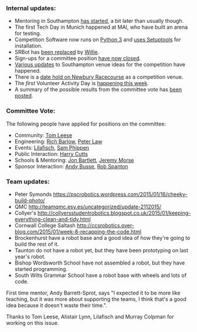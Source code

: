 ### Internal updates:

- Mentoring in Southampton [has started][trac-southampton-mentoring], a bit later than usually though.
- The first Tech Day in Munich happened at MAI, who have built an arena for testing.
- Competition Software now runs on [Python 3][gerrit-srcomp-python3] and [uses Setuptools][gerrit-srcomp-setuptools] for installation.
- SRBot has [been replaced][gerrit-willie] by [Willie][willie].
- Sign-ups for a committee position [have now closed][list-committee-vote].
- [Various updates][list-southampton-venue] to Southampton venue ideas for the competition have happened.
- There is a [date hold on Newbury Racecourse][list-newbury-date-hold] as a competition venue.
- The _first_ Volunteer Activity Day is [happening this week][list-activity-date].
- A summary of the possible results from the committee vote has [been posted][list-committee-vote-summary].

### Committee Vote:

The following people have applied for positions on the committee:

- Community: [Tom Leese][committee-tl]
- Engineering: [Rich Barlow][committee-rb], [Peter Law][committee-pl]
- Events: [Lilafisch][committee-l], [Sam Phippen][committee-sp]
- Public Interaction: [Harry Cutts][committee-hc]
- Schools & Mentoring: [Jon Bartlett][committee-jb], [Jeremy Morse][committee-jm]
- Sponsor Interaction: [Andy Busse][committee-ab], [Rob Spanton][committee-rs]

### Team updates:

- Peter Symonds https://pscrobotics.wordpress.com/2015/01/16/cheeky-build-photo/
- QMC http://teamqmc.esy.es/uncategorized/update-2112015/
- Collyer's http://collyersstudentrobotics.blogspot.co.uk/2015/01/keeping-everything-clean-and-tidy.html
- Cornwall College Saltash http://ccsrobotics.over-blog.com/2015/01/week-8-recapping-the-code.html
- Brockenhurst have a robot base and a good idea of how they're going to build the rest of it.
- Taunton do not have a robot yet, but they have been prototyping on last year's robot.
- Bishop Wordsworth School have not assembled a robot, but they have started programming.
- South Wilts Grammar School have a robot base with wheels and lots of code.

First time mentor, Andy Barrett-Sprot, says "I expected it to be more like teaching, but it was more about supporting the teams, I think that's a good idea because it doesn't waste their time.".

Thanks to Tom Leese, Alistair Lynn, Lilafisch and Murray Colpman for working on this issue.

[trac-southampton-mentoring]: https://www.studentrobotics.org/trac/wiki/2015/Teams?action=diff&version=70
[gerrit-srcomp-setuptools]: https://www.studentrobotics.org/gerrit/#/q/status:merged+topic:setuptools,n,z
[gerrit-srcomp-python3]: https://www.studentrobotics.org/gerrit/#/q/status:merged+topic:python3,n,z
[gerrit-willie]: https://www.studentrobotics.org/gerrit/#/c/2026/
[willie]: http://willie.dftba.net/
[list-committee-vote]: https://groups.google.com/d/topic/srobo/pIsqEwqSmfI/discussion
[list-southampton-venue]: https://groups.google.com/d/topic/srobo/FDne6bgop_I/discussion
[list-activity-date]: https://groups.google.com/d/topic/srobo/9IjBmI7QwgI/discussion
[list-newbury-date-hold]: https://groups.google.com/d/topic/srobo/I753QS1HuS8/discussion
[list-committee-vote-summary]: https://groups.google.com/d/msg/srobo/J9-WZsp45FA/_Y-Ks05sV6YJ
[committee-tl]: https://groups.google.com/d/topic/srobo/-oHZMtjuLtc/discussion
[committee-rb]: https://groups.google.com/d/topic/srobo/2u6ECW6-91k/discussion
[committee-pl]: https://groups.google.com/d/topic/srobo/dR3_Cf7RMz0/discussion
[committee-l]: https://groups.google.com/d/topic/srobo/G1GXxXeHSg4/discussion
[committee-sp]: https://groups.google.com/d/topic/srobo/ctVA9mYTURU/discussion
[committee-hc]: https://groups.google.com/d/topic/srobo/IFWIwkmuZOI/discussion
[committee-jb]: https://groups.google.com/d/topic/srobo/_2Gjx1mC6CY/discussion
[committee-jm]: https://groups.google.com/d/topic/srobo/ewQ-8wf8CN8/discussion
[committee-ab]: https://groups.google.com/d/topic/srobo/x_UDiPfXBdA/discussion
[committee-rs]: https://groups.google.com/d/topic/srobo/85QpxjCIuGQ/discussion
